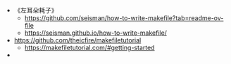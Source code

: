 



- 《左耳朵耗子》 
  - https://github.com/seisman/how-to-write-makefile?tab=readme-ov-file
  - https://seisman.github.io/how-to-write-makefile/
- https://github.com/theicfire/makefiletutorial
  - https://makefiletutorial.com/#getting-started
- 